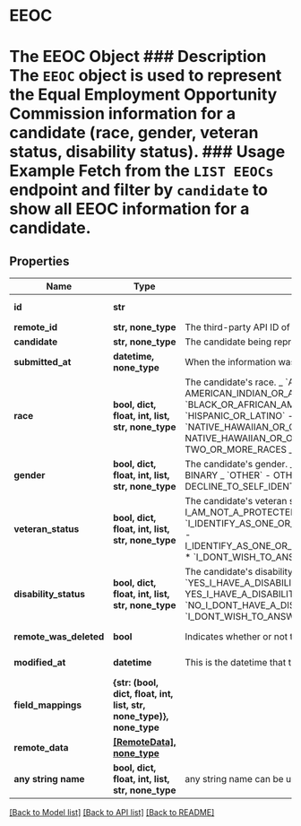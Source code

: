 # EEOC

# The EEOC Object ### Description The `EEOC` object is used to represent the Equal Employment Opportunity Commission information for a candidate (race, gender, veteran status, disability status). ### Usage Example Fetch from the `LIST EEOCs` endpoint and filter by `candidate` to show all EEOC information for a candidate.

## Properties

| Name                   | Type                                                                 | Description                                                                                                                                                                                                                                                                                                                                                                                                                                                                                                               | Notes                 |
| ---------------------- | -------------------------------------------------------------------- | ------------------------------------------------------------------------------------------------------------------------------------------------------------------------------------------------------------------------------------------------------------------------------------------------------------------------------------------------------------------------------------------------------------------------------------------------------------------------------------------------------------------------- | --------------------- |
| **id**                 | **str**                                                              |                                                                                                                                                                                                                                                                                                                                                                                                                                                                                                                           | [optional] [readonly] |
| **remote_id**          | **str, none_type**                                                   | The third-party API ID of the matching object.                                                                                                                                                                                                                                                                                                                                                                                                                                                                            | [optional]            |
| **candidate**          | **str, none_type**                                                   | The candidate being represented.                                                                                                                                                                                                                                                                                                                                                                                                                                                                                          | [optional]            |
| **submitted_at**       | **datetime, none_type**                                              | When the information was submitted.                                                                                                                                                                                                                                                                                                                                                                                                                                                                                       | [optional]            |
| **race**               | **bool, dict, float, int, list, str, none_type**                     | The candidate&#39;s race. _ &#x60;AMERICAN_INDIAN_OR_ALASKAN_NATIVE&#x60; - AMERICAN_INDIAN_OR_ALASKAN_NATIVE _ &#x60;ASIAN&#x60; - ASIAN _ &#x60;BLACK_OR_AFRICAN_AMERICAN&#x60; - BLACK_OR_AFRICAN_AMERICAN _ &#x60;HISPANIC_OR_LATINO&#x60; - HISPANIC_OR_LATINO _ &#x60;WHITE&#x60; - WHITE _ &#x60;NATIVE_HAWAIIAN_OR_OTHER_PACIFIC_ISLANDER&#x60; - NATIVE_HAWAIIAN_OR_OTHER_PACIFIC_ISLANDER _ &#x60;TWO_OR_MORE_RACES&#x60; - TWO_OR_MORE_RACES _ &#x60;DECLINE_TO_SELF_IDENTIFY&#x60; - DECLINE_TO_SELF_IDENTIFY | [optional]            |
| **gender**             | **bool, dict, float, int, list, str, none_type**                     | The candidate&#39;s gender. _ &#x60;MALE&#x60; - MALE _ &#x60;FEMALE&#x60; - FEMALE _ &#x60;NON-BINARY&#x60; - NON-BINARY _ &#x60;OTHER&#x60; - OTHER \* &#x60;DECLINE_TO_SELF_IDENTIFY&#x60; - DECLINE_TO_SELF_IDENTIFY                                                                                                                                                                                                                                                                                                  | [optional]            |
| **veteran_status**     | **bool, dict, float, int, list, str, none_type**                     | The candidate&#39;s veteran status. _ &#x60;I_AM_NOT_A_PROTECTED_VETERAN&#x60; - I_AM_NOT_A_PROTECTED_VETERAN _ &#x60;I_IDENTIFY_AS_ONE_OR_MORE_OF_THE_CLASSIFICATIONS_OF_A_PROTECTED_VETERAN&#x60; - I_IDENTIFY_AS_ONE_OR_MORE_OF_THE_CLASSIFICATIONS_OF_A_PROTECTED_VETERAN \* &#x60;I_DONT_WISH_TO_ANSWER&#x60; - I_DONT_WISH_TO_ANSWER                                                                                                                                                                                | [optional]            |
| **disability_status**  | **bool, dict, float, int, list, str, none_type**                     | The candidate&#39;s disability status. _ &#x60;YES_I_HAVE_A_DISABILITY_OR_PREVIOUSLY_HAD_A_DISABILITY&#x60; - YES_I_HAVE_A_DISABILITY_OR_PREVIOUSLY_HAD_A_DISABILITY _ &#x60;NO_I_DONT_HAVE_A_DISABILITY&#x60; - NO_I_DONT_HAVE_A_DISABILITY \* &#x60;I_DONT_WISH_TO_ANSWER&#x60; - I_DONT_WISH_TO_ANSWER                                                                                                                                                                                                                 | [optional]            |
| **remote_was_deleted** | **bool**                                                             | Indicates whether or not this object has been deleted by third party webhooks.                                                                                                                                                                                                                                                                                                                                                                                                                                            | [optional] [readonly] |
| **modified_at**        | **datetime**                                                         | This is the datetime that this object was last updated by Merge                                                                                                                                                                                                                                                                                                                                                                                                                                                           | [optional] [readonly] |
| **field_mappings**     | **{str: (bool, dict, float, int, list, str, none_type)}, none_type** |                                                                                                                                                                                                                                                                                                                                                                                                                                                                                                                           | [optional] [readonly] |
| **remote_data**        | [**[RemoteData], none_type**](RemoteData.md)                         |                                                                                                                                                                                                                                                                                                                                                                                                                                                                                                                           | [optional] [readonly] |
| **any string name**    | **bool, dict, float, int, list, str, none_type**                     | any string name can be used but the value must be the correct type                                                                                                                                                                                                                                                                                                                                                                                                                                                        | [optional]            |

[[Back to Model list]](../README.md#documentation-for-models) [[Back to API list]](../README.md#documentation-for-api-endpoints) [[Back to README]](../README.md)
